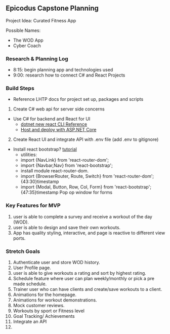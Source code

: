 ## Epicodus Capstone Planning 

Project Idea: Curated Fitness App

Possible Names: 
* The WOD App
* Cyber Coach

### Research & Planning Log
* 8:15: begin planning app and technologies used 
* 9:00: research how to connect C# and React Projects

### Build Steps

* Reference LHTP docs for  project set up, packages and scripts

1. Create C# web api for server side concerns

* Use C# for backend and React for UI
  * [dotnet new react CLI Reference](https://learn.microsoft.com/en-us/aspnet/core/client-side/spa/react?view=aspnetcore-7.0&tabs=visual-studio)
  * [Host and deploy with ASP.NET Core](https://learn.microsoft.com/en-us/aspnet/core/host-and-deploy/?view=aspnetcore-7.0)

2. Create React UI and integrate API with .env file (add .env to gitignore)
* Install react bootstrap? [tutorial](https://www.youtube.com/watch?v=gpfP60KjmZU)
  * utilities: 
  * import {NavLink} from 'react-router-dom';
  * import {Navbar,Nav} from 'react-bootstrap';
  * install module react-router-dom.
  * import {BrowserRouter, Route, Switch} from 'react-router-dom'; {43:30}timestamp
  * import {Modal, Button, Row, Col, Form} from 'react-bootstrap'; {47:35}timestamp    Pop op window for forms

### Key Features for MVP
1. user is able to complete a survey and receive a workout of the day (WOD).
2. user is able to design and save their own workouts. 
3. App has quality styling, interactive, and page is reactive to different view ports.

### Stretch Goals
1. Authenticate user and store WOD history. 
2. User Profile page.
3. user is able to give workouts a rating and sort by highest rating.
4. Schedule feature where user can plan weekly/monthly or pick a pre made schedule.
5. Trainer user who can have clients and create/save workouts to a client.
6. Animations for the homepage.
7. Animations for workout demonstrations.
8. Mock customer reviews.
9. Workouts by sport or Fitness level 
10. Goal Tracking/ Achievements
11. Integrate an API
12. 